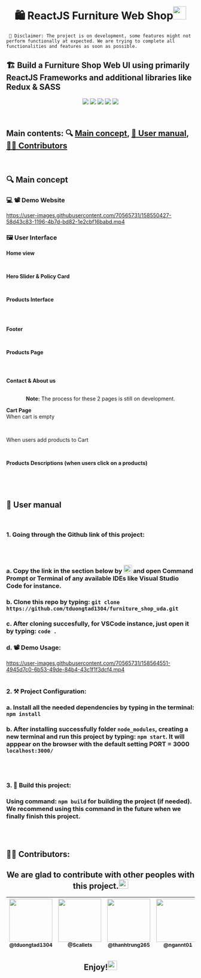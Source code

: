 <h1 align="center"><b>🛍️ ReactJS Furniture Web Shop</b><img src="https://media.giphy.com/media/hvRJCLFzcasrR4ia7z/giphy.gif" width="35"></h1>

     📝 Disclaimer: The project is on development, some features might not perform functionally at expected. We are trying to complete all functionalities and features as soon as possible.

## 🏗️ Build a Furniture Shop Web UI using primarily ReactJS  Frameworks and additional libraries like Redux & SASS
<p align="center">
  <a href="https://www.reactjs.org/"><img src="https://img.shields.io/badge/React-20232A?style=for-the-badge&logo=react&logoColor=61DAFB"/></a>
    <a href="#"><img src="https://img.shields.io/badge/JavaScript-323330?style=for-the-badge&logo=javascript&logoColor=F7DF1E)"/></a>
    <a href="https://sass-lang.com/"><img src="https://img.shields.io/badge/Sass-CC6699?style=for-the-badge&logo=sass&logoColor=white"/></a>
    <a href="https://redux.js.org/"><img src="https://img.shields.io/badge/Redux-593D88?style=for-the-badge&logo=redux&logoColor=white"/></a>
    <a href="https://redux.js.org/"><img src="https://img.shields.io/badge/React_Router-CA4245?style=for-the-badge&logo=react-router&logoColor=white"/></a>
</p>
<br>

## Main contents: 🔍 [**Main concept**](https://github.com/tduongtad1304/furniture_shop_uda#-main-concept), [**📕 User manual**](https://github.com/tduongtad1304/furniture_shop_uda#-user-manual), [**💁‍♂️ Contributors**](https://github.com/tduongtad1304/furniture_shop_uda#%EF%B8%8F-contributors)
<br>

## 🔍 **Main concept**

### 💻 📽️ Demo Website

https://user-images.githubusercontent.com/70565731/158550427-58d43c83-1196-4b7d-bd82-1e2cbf16babd.mp4

### 🖼️ User Interface
<summary><b>Home view</b></summary>
  <br/>
  <p align="center">
    <a href="https://github.com/tduongtad1304"><img alt="" src="https://user-images.githubusercontent.com/70565731/158555177-92dbe15f-00d6-45fe-8b48-2a708360c188.png"/></a>
<br/>

<summary><b>Hero Slider & Policy Card</b></summary>
<br/>
  <p align="center">
    <a href="https://github.com/tduongtad1304"><img alt="" src="https://user-images.githubusercontent.com/70565731/158559646-47a0c0df-5e4f-41ec-a0d0-37d5ee8c8916.png"/></a>
<br/>

<summary><b>Products Interface</b></summary>
<br/>
  <p align="center">
    <a href="https://github.com/tduongtad1304"><img alt="" src="https://user-images.githubusercontent.com/70565731/158559790-76263664-a062-4167-9bef-28499841b0fb.png"/></a>
    <a href="https://github.com/tduongtad1304"><img alt="" src="https://user-images.githubusercontent.com/70565731/158559804-27354ae1-17a6-4ca9-874d-1aaa55ffe650.png"/></a>
    <a href="https://github.com/tduongtad1304"><img alt="" src="https://user-images.githubusercontent.com/70565731/158559815-35498fb6-85ce-4e9f-9f21-294bdf98f99f.png"/></a>
    <a href="https://github.com/tduongtad1304"><img alt="" src="https://user-images.githubusercontent.com/70565731/158559821-d58ee105-76f0-437a-b477-8e34a4258741.png"/></a>
    <a href="https://github.com/tduongtad1304"><img alt="" src="https://user-images.githubusercontent.com/70565731/158559831-1ddd67b6-fe0f-4438-9f19-ad213f6c4740.png"/></a>
<br/>

<summary><b>Footer</b></summary>
<br/>
  <p align="center">
    <a href="https://github.com/tduongtad1304"><img alt="" src="https://user-images.githubusercontent.com/70565731/158572156-e0853582-1353-4c8e-85bb-4b4859fbcac0.png"/></a>
<br/>

<summary><b>Products Page</b></summary>
<br/>
  <p align="center">
    <a href="https://github.com/tduongtad1304"><img alt="" src="https://user-images.githubusercontent.com/70565731/158560461-5562a2a5-ef3b-4c22-96ca-dcfb8cc67009.png"/></a>
  <p align="center">
    <a href="https://github.com/tduongtad1304"><img alt="" src="https://user-images.githubusercontent.com/70565731/158560480-43a748bd-e6e2-4072-b17f-b9dcf15aedd9.png"/></a>
<br/>

<summary><b>Contact & About us</b></summary>
<br/>
  <p align="center">
    <b>Note:</b> The process for these 2 pages is still on development.
<br/>

<summary><b>Cart Page</b></summary>
<summary><span>When cart is empty</b></span>
<br>
<br/>
  <p align="center">
    <a href="https://github.com/tduongtad1304"><img alt="" src="https://user-images.githubusercontent.com/70565731/158561335-5714ad95-33cf-4a70-bfb1-4c56d97f2470.png"/></a>
    <br>
<summary><span>When users add products to Cart</b></span>
<br>
<br/>
<p align="center">
    <a href="https://github.com/tduongtad1304"><img alt="" src="https://user-images.githubusercontent.com/70565731/158561614-1b768059-1d85-4a47-b82e-aa204028d871.png"/></a>
<br/>

<summary><b>Products Descriptions (when users click on a products)</b></summary>
<br/>
  <p align="center">
    <a href="https://github.com/tduongtad1304"><img alt="" src="https://user-images.githubusercontent.com/70565731/158561822-1a32f313-7090-4380-a51f-7903c80ff943.png"/></a>
    <br>
    <p align="center">
    <a href="https://github.com/tduongtad1304"><img alt="" src="https://user-images.githubusercontent.com/70565731/158561845-b8108253-858e-4d45-824d-a2dc89519572.png"/></a>
<br/>
<br>

## **📕 User manual**
 <br>

### 1. Going through the Github link of this project:
<br>
<p align="center">
    <a href="https://github.com/tduongtad1304"><img alt="" src="https://user-images.githubusercontent.com/70565731/158562455-646003dd-7cb2-4c1a-9cbb-7c73eabf9485.png"/></a>
<br>

### a. Copy the link in the section below by <img src="https://user-images.githubusercontent.com/70565731/158563145-c2d324e4-8122-45e7-863e-5496b2e241bb.png" height="22px"> and open Command Prompt or Terminal of any available IDEs like Visual Studio Code for instance.

### b. Clone this repo by typing: ```git clone https://github.com/tduongtad1304/furniture_shop_uda.git```
### c. After cloning succesfully, for VSCode instance, just open it by typing: ```code .```

### d. 📽️ Demo Usage:
https://user-images.githubusercontent.com/70565731/158564551-4945d7c0-6b53-49de-84b4-43c1f1f3dcf4.mp4
<br></br>

### 2. ⚒️ Project Configuration:
### a. Install all the needed dependencies by typing in the terminal: ```npm install```
### b. After installing successfully folder ```node_modules```, creating a new terminal and run this project by typing: ```npm start```. It will apppear on the browser with the default setting PORT = 3000 ```localhost:3000/```

<br></br>

### 3. 🏢 Build this project:
### Using command: ```npm build``` for building the project (if needed). We recommend using this command in the future when we finally finish this project.
<br></br>

## **💁‍♂️ Contributors**:
### <h2 align="center"><b>We are glad to contribute with other peoples with this project.</b><img src="https://media.giphy.com/media/hvRJCLFzcasrR4ia7z/giphy.gif" width="25"></h2>

| [<img src="https://avatars.githubusercontent.com/u/70565731?v=4" width="115"><br><sub>@tduongtad1304</sub>](https://github.com/tduongtad1304) | [<img  src="https://avatars.githubusercontent.com/u/90086351?v=4" width="115"><br><sub>@Scallets</sub>](https://github.com/Scaletts) | [<img  src="https://avatars.githubusercontent.com/u/72735987?v=4" width="115"><br><sub>@thanhtrung265</sub>](https://github.com/thanhtrung265) | [<img  src="https://avatars.githubusercontent.com/u/70565685?v=4" width="115"><br><sub>@ngannt01</sub>](https://github.com/ngannt01) | [<img  src="https://avatars.githubusercontent.com/u/73017119?v=4" width="115"><br><sub>@vankiet2001</sub>](https://github.com/vankiet2001) |
| :---: |:---: | :---: | :---: | :---: |

<h2 align="center"><b>Enjoy!</b><img src="https://media.giphy.com/media/hvRJCLFzcasrR4ia7z/giphy.gif" width="25"></h2>
